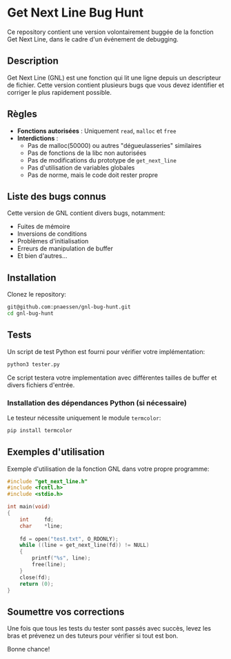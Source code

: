 # Get Next Line Bug Hunt

Ce repository contient une version volontairement buggée de la fonction Get Next Line, dans le cadre d'un événement de debugging.

## Description

Get Next Line (GNL) est une fonction qui lit une ligne depuis un descripteur de fichier. Cette version contient plusieurs bugs que vous devez identifier et corriger le plus rapidement possible.

## Règles

- **Fonctions autorisées** : Uniquement `read`, `malloc` et `free`
- **Interdictions** :
  - Pas de malloc(50000) ou autres "dégueulasseries" similaires
  - Pas de fonctions de la libc non autorisées
  - Pas de modifications du prototype de `get_next_line`
  - Pas d'utilisation de variables globales
  - Pas de norme, mais le code doit rester propre
 
## Liste des bugs connus

Cette version de GNL contient divers bugs, notamment:
- Fuites de mémoire
- Inversions de conditions
- Problèmes d'initialisation
- Erreurs de manipulation de buffer
- Et bien d'autres...

## Installation

Clonez le repository:

```bash
git@github.com:pnaessen/gnl-bug-hunt.git
cd gnl-bug-hunt
```

## Tests

Un script de test Python est fourni pour vérifier votre implémentation:

```bash
python3 tester.py
```

Ce script testera votre implementation avec différentes tailles de buffer et divers fichiers d'entrée.

### Installation des dépendances Python (si nécessaire)

Le testeur nécessite uniquement le module `termcolor`:

```bash
pip install termcolor
```



## Exemples d'utilisation

Exemple d'utilisation de la fonction GNL dans votre propre programme:

```c
#include "get_next_line.h"
#include <fcntl.h>
#include <stdio.h>

int main(void)
{
    int     fd;
    char    *line;
    
    fd = open("test.txt", O_RDONLY);
    while ((line = get_next_line(fd)) != NULL)
    {
        printf("%s", line);
        free(line);
    }
    close(fd);
    return (0);
}
```

## Soumettre vos corrections

Une fois que tous les tests du tester sont passés avec succès, levez les bras et prévenez un des tuteurs pour vérifier si tout est bon.

Bonne chance!
